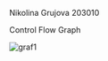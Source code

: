 Nikolina Grujova 203010

Control Flow Graph

![graf1](https://user-images.githubusercontent.com/100199831/171853966-abb63b07-d591-43d9-a3e8-0e2020b0a35c.PNG)
